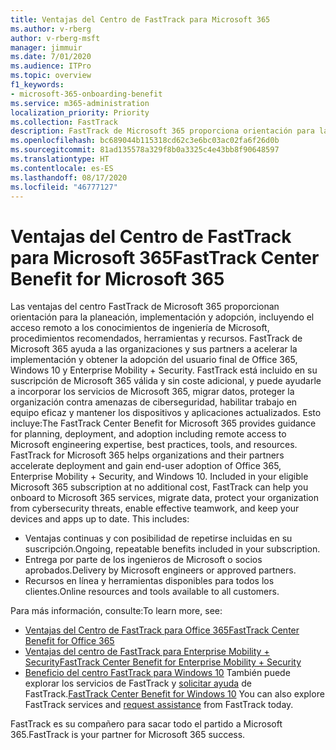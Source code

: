 ```yaml
---
title: Ventajas del Centro de FastTrack para Microsoft 365
ms.author: v-rberg
author: v-rberg-msft
manager: jimmuir
ms.date: 7/01/2020
ms.audience: ITPro
ms.topic: overview
f1_keywords:
- microsoft-365-onboarding-benefit
ms.service: m365-administration
localization_priority: Priority
ms.collection: FastTrack
description: FastTrack de Microsoft 365 proporciona orientación para la planeación, implementación y adopción, incluyendo el acceso remoto a los conocimientos de ingeniería de Microsoft, procedimientos recomendados, herramientas y recursos. FastTrack de Microsoft 365 ayuda a las organizaciones y sus partners a acelerar la implementación y obtener la adopción del usuario final de Office 365, Windows 10 y Enterprise Mobility + Security.
ms.openlocfilehash: bc689044b115318cd62c3e6bc03ac02fa6f26d0b
ms.sourcegitcommit: 81ad135578a329f8b0a3325c4e43bb8f90648597
ms.translationtype: HT
ms.contentlocale: es-ES
ms.lasthandoff: 08/17/2020
ms.locfileid: "46777127"
---
```

# <a name="fasttrack-center-benefit-for-microsoft-365"></a><span data-ttu-id="8fd2d-104">Ventajas del Centro de FastTrack para Microsoft 365</span><span class="sxs-lookup"><span data-stu-id="8fd2d-104">FastTrack Center Benefit for Microsoft 365</span></span>

<span data-ttu-id="8fd2d-p102">Las ventajas del centro FastTrack de Microsoft 365 proporcionan orientación para la planeación, implementación y adopción, incluyendo el acceso remoto a los conocimientos de ingeniería de Microsoft, procedimientos recomendados, herramientas y recursos. FastTrack de Microsoft 365 ayuda a las organizaciones y sus partners a acelerar la implementación y obtener la adopción del usuario final de Office 365, Windows 10 y Enterprise Mobility + Security. FastTrack está incluido en su suscripción de Microsoft 365 válida y sin coste adicional, y puede ayudarle a incorporar los servicios de Microsoft 365, migrar datos, proteger la organización contra amenazas de ciberseguridad, habilitar trabajo en equipo eficaz y mantener los dispositivos y aplicaciones actualizados. Esto incluye:</span><span class="sxs-lookup"><span data-stu-id="8fd2d-p102">The FastTrack Center Benefit for Microsoft 365 provides guidance for planning, deployment, and adoption including remote access to Microsoft engineering expertise, best practices, tools, and resources. FastTrack for Microsoft 365 helps organizations and their partners accelerate deployment and gain end-user adoption of Office 365, Enterprise Mobility + Security, and Windows 10. Included in your eligible Microsoft 365 subscription at no additional cost, FastTrack can help you onboard to Microsoft 365 services, migrate data, protect your organization from cybersecurity threats, enable effective teamwork, and keep your devices and apps up to date. This includes:</span></span>

- <span data-ttu-id="8fd2d-109">Ventajas continuas y con posibilidad de repetirse incluidas en su suscripción.</span><span class="sxs-lookup"><span data-stu-id="8fd2d-109">Ongoing, repeatable benefits included in your subscription.</span></span>
- <span data-ttu-id="8fd2d-110">Entrega por parte de los ingenieros de Microsoft o socios aprobados.</span><span class="sxs-lookup"><span data-stu-id="8fd2d-110">Delivery by Microsoft engineers or approved partners.</span></span>
- <span data-ttu-id="8fd2d-111">Recursos en línea y herramientas disponibles para todos los clientes.</span><span class="sxs-lookup"><span data-stu-id="8fd2d-111">Online resources and tools available to all customers.</span></span>
  
<span data-ttu-id="8fd2d-112">Para más información, consulte:</span><span class="sxs-lookup"><span data-stu-id="8fd2d-112">To learn more, see:</span></span>

- [<span data-ttu-id="8fd2d-113">Ventajas del Centro de FastTrack para Office 365</span><span class="sxs-lookup"><span data-stu-id="8fd2d-113">FastTrack Center Benefit for Office 365</span></span>](O365-fasttrack-benefit-for-office-365.md) 
- [<span data-ttu-id="8fd2d-114">Ventajas del centro de FastTrack para Enterprise Mobility + Security</span><span class="sxs-lookup"><span data-stu-id="8fd2d-114">FastTrack Center Benefit for Enterprise Mobility + Security</span></span>](EMS-fasttrack-benefit-for-EMS.md)
- <span data-ttu-id="8fd2d-115">[Beneficio del centro FastTrack para Windows 10](Win-10-fasttrack-benefit-for-Windows-10.md) También puede explorar los servicios de FastTrack y [solicitar ayuda](https://go.microsoft.com/fwlink/p/?LinkId=2003903) de FastTrack.</span><span class="sxs-lookup"><span data-stu-id="8fd2d-115">[FastTrack Center Benefit for Windows 10](Win-10-fasttrack-benefit-for-Windows-10.md) You can also explore FastTrack services and [request assistance](https://go.microsoft.com/fwlink/p/?LinkId=2003903) from FastTrack today.</span></span>

<span data-ttu-id="8fd2d-116">FastTrack es su compañero para sacar todo el partido a Microsoft 365.</span><span class="sxs-lookup"><span data-stu-id="8fd2d-116">FastTrack is your partner for Microsoft 365 success.</span></span>
  